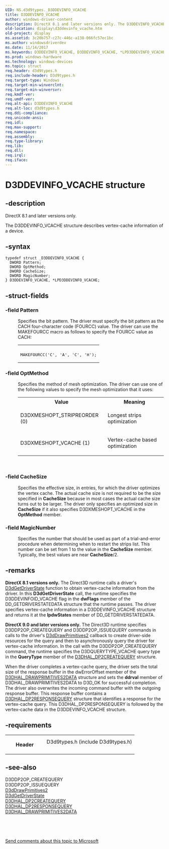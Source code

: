 ```yaml
---
UID: NS.d3d9types._D3DDEVINFO_VCACHE
title: D3DDEVINFO_VCACHE
author: windows-driver-content
description: DirectX 8.1 and later versions only. The D3DDEVINFO_VCACHE structure describes vertex-cache information of a device.
old-location: display\d3ddevinfo_vcache.htm
old-project: display
ms.assetid: 3c20b757-c27c-446c-a138-066fc57ec1bc
ms.author: windowsdriverdev
ms.date: 11/14/2017
ms.keywords: D3DDEVINFO_VCACHE, D3DDEVINFO_VCACHE, *LPD3DDEVINFO_VCACHE
ms.prod: windows-hardware
ms.technology: windows-devices
ms.topic: struct
req.header: d3d9types.h
req.include-header: D3d9types.h
req.target-type: Windows
req.target-min-winverclnt: 
req.target-min-winversvr: 
req.kmdf-ver: 
req.umdf-ver: 
req.alt-api: D3DDEVINFO_VCACHE
req.alt-loc: d3d9types.h
req.ddi-compliance: 
req.unicode-ansi: 
req.idl: 
req.max-support: 
req.namespace: 
req.assembly: 
req.type-library: 
req.lib: 
req.dll: 
req.irql: 
req.iface: 
---
```


# D3DDEVINFO_VCACHE structure



## -description
<p>
   DirectX 8.1 and later versions only.
   </p>
<p>The D3DDEVINFO_VCACHE structure describes vertex-cache information of a device.</p>


## -syntax

````
typedef struct _D3DDEVINFO_VCACHE {
  DWORD Pattern;
  DWORD OptMethod;
  DWORD CacheSize;
  DWORD MagicNumber;
} D3DDEVINFO_VCACHE, *LPD3DDEVINFO_VCACHE;
````


## -struct-fields
<dl>

### -field Pattern

<dd>
<p>Specifies the bit pattern. The driver must specify the bit pattern as the CACH four-character code (FOURCC) value. The driver can use the MAKEFOURCC macro as follows to specify the FOURCC value as CACH:</p>
<div class="code"><span codelanguage=""><table>
<tr>
<th></th>
</tr>
<tr>
<td>
<pre>MAKEFOURCC('C', 'A', 'C', 'H');</pre>
</td>
</tr>
</table></span></div>
</dd>

### -field OptMethod

<dd>
<p>Specifies the method of mesh optimization. The driver can use one of the following values to specify the mesh optimization that it uses: </p>
<table>
<tr>
<th>Value</th>
<th>Meaning</th>
</tr>
<tr>
<td>
<p>D3DXMESHOPT_STRIPREORDER (0)</p>
</td>
<td>
<p>Longest strips optimization</p>
</td>
</tr>
<tr>
<td>
<p>D3DXMESHOPT_VCACHE (1)</p>
</td>
<td>
<p>Vertex-cache based optimization</p>
</td>
</tr>
</table>
<p> </p>
</dd>

### -field CacheSize

<dd>
<p>Specifies the effective size, in entries, for which the driver optimizes the vertex cache. The actual cache size is not required to be the size specified in <b>CacheSize</b> because in most cases the actual cache size turns out to be larger. The driver only specifies an optimized size in <b>CacheSize</b> if it also specifies D3DXMESHOPT_VCACHE in the <b>OptMethod</b> member.</p>
</dd>

### -field MagicNumber

<dd>
<p>Specifies the number that should be used as part of a trial-and-error procedure when determining when to restart the strips list. This number can be set from 1 to the value in the <b>CacheSize</b> member. Typically, the best values are near <b>CacheSize</b>/2. </p>
</dd>
</dl>

## -remarks
<p><b>DirectX 8.1 versions only.</b> The Direct3D runtime calls a driver's <a href="display.d3dgetdriverstate">D3dGetDriverState</a> function to obtain vertex-cache information from the driver. In this <b>D3dGetDriverState</b> call, the runtime specifies the D3DDEVINFOID_VCACHE flag in the <b>dwFlags</b> member of the DD_GETDRIVERSTATEDATA structure that the runtime passes. The driver specifies vertex-cache information in a D3DDEVINFO_VCACHE structure and returns it at the <b>lpdwStates</b> member of DD_GETDRIVERSTATEDATA.</p>

<p><b>DirectX 9.0 and later versions only.</b> The Direct3D runtime specifies D3DDP2OP_CREATEQUERY and D3DDP2OP_ISSUEQUERY commands in calls to the driver's <a href="..\d3dhal\nc-d3dhal-lpd3dhal-drawprimitives2cb.md">D3dDrawPrimitives2</a> callback to create driver-side resources for the query and then to asynchronously query the driver for vertex-cache information. In the call with the D3DDP2OP_CREATEQUERY command, the runtime specifies the D3DQUERYTYPE_VCACHE query type in the <b>QueryType</b> member of the <a href="..\d3dhal\ns-d3dhal--d3dhal-dp2createquery.md">D3DHAL_DP2CREATEQUERY</a> structure. </p>

<p>When the driver completes a vertex-cache query, the driver sets the total size of the response buffer in the dwErrorOffset member of the <a href="..\d3dhal\ns-d3dhal--d3dhal-drawprimitives2data.md">D3DHAL_DRAWPRIMITIVES2DATA</a> structure and sets the <b>ddrval</b> member of D3DHAL_DRAWPRIMITIVES2DATA to D3D_OK for successful completion. The driver also overwrites the incoming command buffer with the outgoing response buffer. This response buffer contains a <a href="..\d3dhal\ns-d3dhal--d3dhal-dp2responsequery.md">D3DHAL_DP2RESPONSEQUERY</a> structure that identifies a response for the vertex-cache query. This D3DHAL_DP2RESPONSEQUERY is followed by the vertex-cache data in the D3DDEVINFO_VCACHE structure. </p>

## -requirements
<table>
<tr>
<th width="30%">
<p>Header</p>
</th>
<td width="70%">
<dl>
<dt>D3d9types.h (include D3d9types.h)</dt>
</dl>
</td>
</tr>
</table>

## -see-also
<dl>
<dt>D3DDP2OP_CREATEQUERY</dt>
<dt>D3DDP2OP_ISSUEQUERY</dt>
<dt>
<a href="..\d3dhal\nc-d3dhal-lpd3dhal-drawprimitives2cb.md">D3dDrawPrimitives2</a>
</dt>
<dt>
<a href="display.d3dgetdriverstate">D3dGetDriverState</a>
</dt>
<dt>
<a href="..\d3dhal\ns-d3dhal--d3dhal-dp2createquery.md">D3DHAL_DP2CREATEQUERY</a>
</dt>
<dt>
<a href="..\d3dhal\ns-d3dhal--d3dhal-dp2responsequery.md">D3DHAL_DP2RESPONSEQUERY</a>
</dt>
<dt>
<a href="..\d3dhal\ns-d3dhal--d3dhal-drawprimitives2data.md">D3DHAL_DRAWPRIMITIVES2DATA</a>
</dt>
</dl>
<p> </p>
<p> </p>
<p><a href="mailto:wsddocfb@microsoft.com?subject=Documentation%20feedback [display\display]:%20D3DDEVINFO_VCACHE structure%20 RELEASE:%20(11/14/2017)&amp;body=%0A%0APRIVACY STATEMENT%0A%0AWe use your feedback to improve the documentation. We don't use your email address for any other purpose, and we'll remove your email address from our system after the issue that you're reporting is fixed. While we're working to fix this issue, we might send you an email message to ask for more info. Later, we might also send you an email message to let you know that we've addressed your feedback.%0A%0AFor more info about Microsoft's privacy policy, see http://privacy.microsoft.com/en-us/default.aspx." title="Send comments about this topic to Microsoft">Send comments about this topic to Microsoft</a></p>
